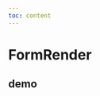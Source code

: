```yaml
---
toc: content
---
```


# FormRender

## demo

<code src="./demos/basic.tsx" title="基础json配置"></code>
